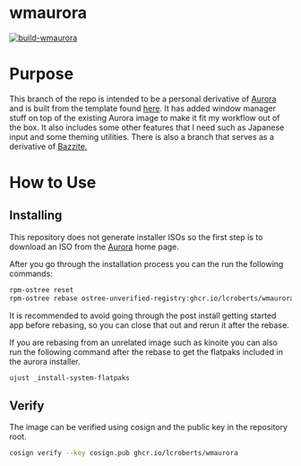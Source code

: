 # wmaurora

[![build-wmaurora](https://github.com/lcroberts/wm-ublue-derivatives/actions/workflows/build_wmaurora.yml/badge.svg)](https://github.com/lcroberts/wm-ublue-derivatives/actions/workflows/build_wmaurora.yml)

# Purpose

This branch of the repo is intended to be a personal derivative of [Aurora](https://getaurora.dev/) and is built from the template found [here](https://github.com/ublue-os/image-template). It has added window manager stuff on top of the existing Aurora image to make it fit my workflow out of the box. It also includes some other features that I need such as Japanese input and some theming utilities. There is also a branch that serves as a derivative of [Bazzite.](https://bazzite.gg/)

# How to Use

## Installing

This repository does not generate installer ISOs so the first step is to download an ISO from the [Aurora](https://getaurora.dev/) home page.

After you go through the installation process you can the run the following commands:

```bash
rpm-ostree reset
rpm-ostree rebase ostree-unverified-registry:ghcr.io/lcroberts/wmaurora:latest
```

It is recommended to avoid going through the post install getting started app before rebasing, so you can close that out and rerun it after the rebase.

If you are rebasing from an unrelated image such as kinoite you can also run the following command after the rebase to get the flatpaks included in the aurora installer.

```bash
ujust _install-system-flatpaks
```

## Verify

The image can be verified using cosign and the public key in the repository root.

```bash
cosign verify --key cosign.pub ghcr.io/lcroberts/wmaurora
```

